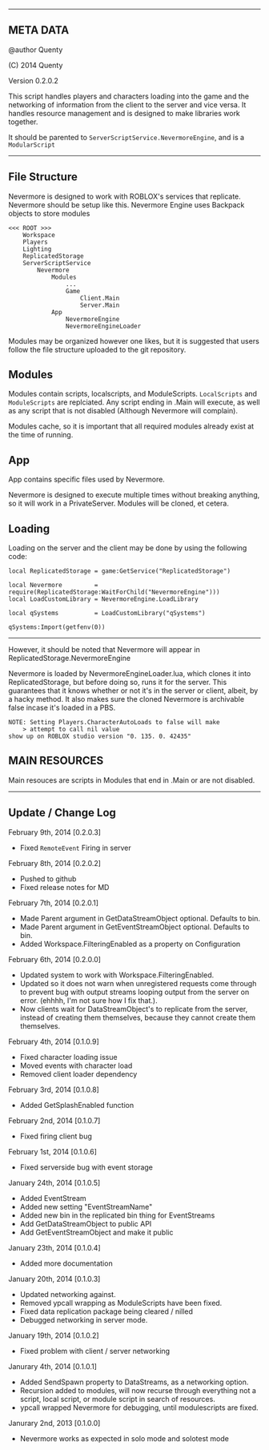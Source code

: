 ---------
META DATA
---------
@author Quenty

(C) 2014 Quenty

Version 0.2.0.2

This script handles players and characters loading into the game and the 
networking of information from the client to the server and vice versa. It 
handles resource management and is designed to make libraries work together.

It should be parented to `ServerScriptService.NevermoreEngine`, and is a `ModularScript`

--------------
File Structure
--------------
Nevermore is designed to work with ROBLOX's services that replicate. Nevermore
should be setup like this. Nevermore Engine uses Backpack objects to store modules

```
<<< ROOT >>>
	Workspace
	Players
	Lighting
	ReplicatedStorage
	ServerScriptService
		Nevermore
			Modules
				...
				Game
					Client.Main
					Server.Main
			App
				NevermoreEngine
				NevermoreEngineLoader
```

Modules may be organized however one likes, but it is suggested that users follow the
file structure uploaded to the git repository.

Modules
-------
Modules contain scripts, localscripts, and ModuleScripts. `LocalScripts` and 
`ModuleScripts` are replciated. Any script ending in .Main will execute, as well
as any script that is not disabled (Although Nevermore will complain).

Modules cache, so it is important that all required modules already exist at the
time of running.

App
---
App contains specific files used by Nevermore.


Nevermore is designed to execute multiple times without breaking anything, so it
will work in a PrivateServer. Modules will be cloned, et cetera.

Loading
-------
Loading on the server and the client may be done by using the following code:

```
local ReplicatedStorage = game:GetService("ReplicatedStorage")

local Nevermore         = require(ReplicatedStorage:WaitForChild("NevermoreEngine")))
local LoadCustomLibrary = NevermoreEngine.LoadLibrary

local qSystems          = LoadCustomLibrary("qSystems")

qSystems:Import(getfenv(0))
```

-----

However, it should be noted that Nevermore will appear in ReplicatedStorage.NevermoreEngine

Nevermore is loaded by NevermoreEngineLoader.lua, which clones it into ReplicatedStorage, but before doing
so, runs it for the server. This guarantees that it knows whether or not it's in the server or client, albeit,
by a hacky method. It also makes sure the cloned Nevermore is archivable false incase it's loaded in a PBS. 

```
NOTE: Setting Players.CharacterAutoLoads to false will make 
	> attempt to call nil value
show up on ROBLOX studio version "0. 135. 0. 42435"
```

MAIN RESOURCES
--------------
Main resouces are scripts in Modules that end in .Main or are not disabled. 

-------------------
Update / Change Log
-------------------
February 9th, 2014 [0.2.0.3]
- Fixed `RemoteEvent` Firing in server

February 8th, 2014 [0.2.0.2]
- Pushed to github
- Fixed release notes for MD

February 7th, 2014 [0.2.0.1]
- Made Parent argument in GetDataStreamObject optional. Defaults to bin.
- Made Parent argument in GetEventStreamObject optional. Defaults to bin.
- Added Workspace.FilteringEnabled as a property on Configuration

February 6th, 2014 [0.2.0.0]
- Updated system to work with Workspace.FilteringEnabled. 
- Updated so it does not warn when unregistered requests come through to prevent bug with output streams looping output
  from the server on error. (ehhhh, I'm not sure how I fix that.).
- Now clients wait for DataStreamObject's to replicate from the server, instead of creating them themselves, because they
  cannot create them themselves. 

February 4th, 2014 [0.1.0.9]
- Fixed character loading issue
- Moved events with character load
- Removed client loader dependency

February 3rd, 2014 [0.1.0.8]
- Added GetSplashEnabled function

February 2nd, 2014 [0.1.0.7]
- Fixed firing client bug

February 1st, 2014 [0.1.0.6]
- Fixed serverside bug with event storage

January 24th, 2014 [0.1.0.5]
- Added EventStream 
- Added new setting "EventStreamName"
- Added new bin in the replicated bin thing for EventStreams
- Add GetDataStreamObject to public API
- Add GetEventStreamObject and make it public

January 23th, 2014 [0.1.0.4]
- Added more documentation

January 20th, 2014 [0.1.0.3]
- Updated networking against. 
- Removed ypcall wrapping as ModuleScripts have been fixed.
- Fixed data replication package being cleared / nilled
- Debugged networking in server mode. 

January 19th, 2014 [0.1.0.2]
- Fixed problem with client / server networking

Janurary 4th, 2014 [0.1.0.1]
- Added SendSpawn property to DataStreams, as a networking option.
- Recursion added to modules, will now recurse through everything not a script, local script, or module script in search
  of resources.
- ypcall wrapped Nevermore for debugging, until modulescripts are fixed.

Janurary 2nd, 2013 [0.1.0.0]
- Nevermore works as expected in solo mode and solotest mode
